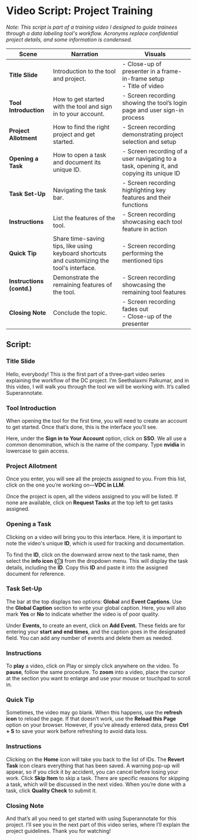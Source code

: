 # Video Script: Project Training

*Note: This script is part of a training video I designed to guide trainees through a data labeling tool's workflow. Acronyms replace confidential project details, and some information is condensed.*


| **Scene**              | **Narration**                                                | **Visuals**                                                 |
|------------------------|-------------------------------------------------------------|-------------------------------------------------------------|
| **Title Slide**        | Introduction to the tool and project.                      | - Close-up of presenter in a frame-in-frame setup <br> - Title of video |
| **Tool Introduction**  | How to get started with the tool and sign in to your account. | - Screen recording showing the tool’s login page and user sign-in process |
| **Project Allotment**  | How to find the right project and get started.             | - Screen recording demonstrating project selection and setup |
| **Opening a Task**     | How to open a task and document its unique ID.             | - Screen recording of a user navigating to a task, opening it, and copying its unique ID |
| **Task Set-Up**        | Navigating the task bar.                                   | - Screen recording highlighting key features and their functions |
| **Instructions**       | List the features of the tool.                            | - Screen recording showcasing each tool feature in action |
| **Quick Tip**         | Share time-saving tips, like using keyboard shortcuts and customizing the tool's interface. | - Screen recording performing the mentioned tips |
| **Instructions (contd.)** | Demonstrate the remaining features of the tool.        | - Screen recording showcasing the remaining tool features |
| **Closing Note**       | Conclude the topic.                                        | - Screen recording fades out <br> - Close-up of the presenter |

## Script:

### Title Slide  
Hello, everybody! This is the first part of a three-part video series explaining the workflow of the DC project. I’m Seethalaxmi Palkumar, and in this video, I will walk you through the tool we will be working with. It’s called Superannotate.  

### Tool Introduction  
When opening the tool for the first time, you will need to create an account to get started. Once that’s done, this is the interface you’ll see.  

Here, under the **Sign in to Your Account** option, click on **SSO**. We all use a common denomination, which is the name of the company. Type **nvidia** in lowercase to gain access.  

### Project Allotment  
Once you enter, you will see all the projects assigned to you. From this list, click on the one you’re working on—**VDC in LLM**.  

Once the project is open, all the videos assigned to you will be listed. If none are available, click on **Request Tasks** at the top left to get tasks assigned.  

### Opening a Task  
Clicking on a video will bring you to this interface. Here, it is important to note the video's unique **ID**, which is used for tracking and documentation.  

To find the **ID**, click on the downward arrow next to the task name, then select the **info icon (ⓘ)** from the dropdown menu. This will display the task details, including the **ID**. Copy this **ID** and paste it into the assigned document for reference.  

### Task Set-Up  
The bar at the top displays two options: **Global** and **Event Captions**. Use the **Global Caption** section to write your global caption. Here, you will also mark **Yes** or **No** to indicate whether the video is of poor quality.  

Under **Events,** to create an event, click on **Add Event.** These fields are for entering your **start and end times**, and the caption goes in the designated field. You can add any number of events and delete them as needed.  

### Instructions  
To **play** a video, click on Play or simply click anywhere on the video. To **pause**, follow the same procedure. To **zoom** into a video, place the cursor at the section you want to enlarge and use your mouse or touchpad to scroll in.

### Quick Tip
Sometimes, the video may go blank. When this happens, use the **refresh icon** to reload the page. If that doesn’t work, use the **Reload this Page** option on your browser. However, if you’ve already entered data, press **Ctrl + S** to save your work before refreshing to avoid data loss.

### Instructions 
Clicking on the **Home** icon will take you back to the list of IDs. The **Revert Task** icon clears everything that has been saved. A warning pop-up will appear, so if you click it by accident, you can cancel before losing your work.  Click **Skip Item** to skip a task. There are specific reasons for skipping a task, which will be discussed in the next video. When you’re done with a task, click **Quality Check** to submit it.


### Closing Note  
And that’s all you need to get started with using Superannotate for this project. I’ll see you in the next part of this video series, where I’ll explain the project guidelines. Thank you for watching! 
